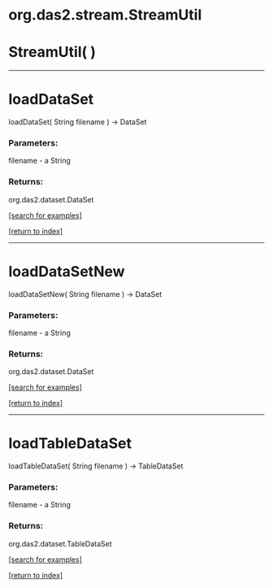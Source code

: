 # org.das2.stream.StreamUtil



# StreamUtil( )


***
<a name="loadDataSet"></a>
# loadDataSet
loadDataSet( String filename ) &rarr; DataSet



### Parameters:
filename - a String

### Returns:
org.das2.dataset.DataSet


<a href="https://github.com/autoplot/dev/search?q=loadDataSet&unscoped_q=loadDataSet">[search for examples]</a>

<a href="https://github.com/autoplot/documentation/blob/master/javadoc/index-all.md">[return to index]</a>

***
<a name="loadDataSetNew"></a>
# loadDataSetNew
loadDataSetNew( String filename ) &rarr; DataSet



### Parameters:
filename - a String

### Returns:
org.das2.dataset.DataSet


<a href="https://github.com/autoplot/dev/search?q=loadDataSetNew&unscoped_q=loadDataSetNew">[search for examples]</a>

<a href="https://github.com/autoplot/documentation/blob/master/javadoc/index-all.md">[return to index]</a>

***
<a name="loadTableDataSet"></a>
# loadTableDataSet
loadTableDataSet( String filename ) &rarr; TableDataSet



### Parameters:
filename - a String

### Returns:
org.das2.dataset.TableDataSet


<a href="https://github.com/autoplot/dev/search?q=loadTableDataSet&unscoped_q=loadTableDataSet">[search for examples]</a>

<a href="https://github.com/autoplot/documentation/blob/master/javadoc/index-all.md">[return to index]</a>


